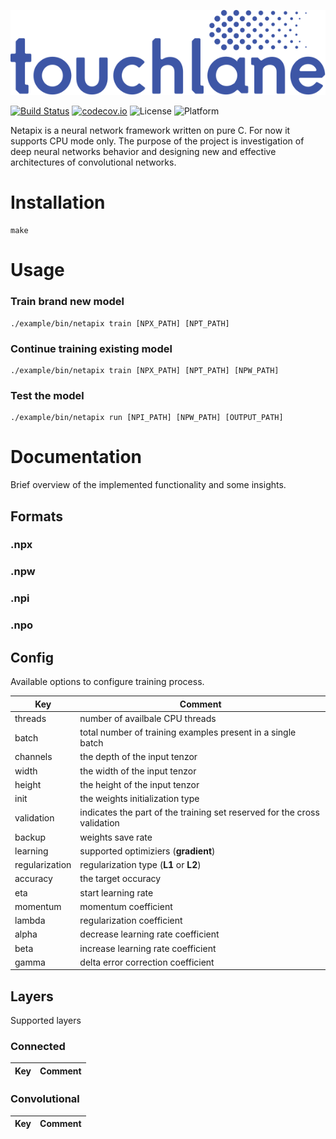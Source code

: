 ![LOGO](https://github.com/touchlane/Netapix/blob/master/assets/logo.svg)

[![Build Status](https://travis-ci.org/touchlane/Netapix.svg?branch=master)](https://travis-ci.org/touchlane/Netapix)
[![codecov.io](https://codecov.io/gh/touchlane/Netapix/branch/master/graph/badge.svg)](https://codecov.io/gh/codecov/Netapix/branch/master)
![License](https://img.shields.io/badge/license-MIT-blue.svg)
![Platform](https://img.shields.io/badge/platform-MacOS-lightgrey.svg)

Netapix is a neural network framework written on pure C. For now it supports CPU mode only. The purpose of the project is investigation of  deep neural networks behavior and designing new and effective architectures of convolutional networks.

# Installation
```
make
```

# Usage

### Train brand new model
```
./example/bin/netapix train [NPX_PATH] [NPT_PATH]  
```

### Continue training existing model
```
./example/bin/netapix train [NPX_PATH] [NPT_PATH] [NPW_PATH]  
```

### Test the model
```
./example/bin/netapix run [NPI_PATH] [NPW_PATH] [OUTPUT_PATH]  
```

# Documentation
Brief overview of the implemented functionality and some insights.

## Formats

### .npx

### .npw

### .npi

### .npo

## Config
Available options to configure training process.

| Key |  Comment |
| ------------- | ------------- |
|threads | number of availbale CPU threads |
|batch | total number of training examples present in a single batch  |
|channels | the depth of the input tenzor |
|width | the width of the input tenzor | 
|height | the height of the input tenzor | 
|init | the weights initialization type |
|validation | indicates the part of the training set reserved for the cross validation |
|backup | weights save rate |
|learning | supported optimiziers (**gradient**) |
|regularization |regularization type (**L1** or **L2**)|
|accuracy | the target occuracy |
|eta | start learning rate |
|momentum | momentum coefficient|
|lambda | regularization coefficient |
|alpha | decrease learning rate coefficient|
|beta |  increase learning rate coefficient |
|gamma | delta error correction coefficient |

## Layers
Supported layers

### Connected
| Key |  Comment |
| ------------- | ------------- |

### Convolutional
| Key |  Comment |
| ------------- | ------------- |
